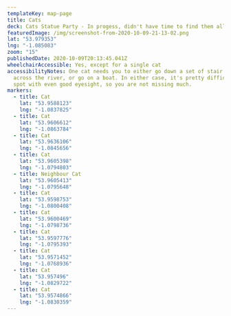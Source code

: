 ```yaml
---
templateKey: map-page
title: Cats
deck: Cats Statue Party - In progess, didn't have time to find them all
featuredImage: /img/screenshot-from-2020-10-09-21-13-02.png
lat: "53.979353"
lng: "-1.085083"
zoom: "15"
publishedDate: 2020-10-09T20:13:45.041Z
wheelchairAccessible: Yes, except for a single cat
accessibilityNotes: One cat needs you to either go down a set of stair to look
  across the river, or go on a boat. In either case, it's pretty difficult to
  spot with even good eyesight, so you are not missing much.
markers:
  - title: Cat
    lat: "53.9588123"
    lng: "-1.0837825"
  - title: Cat
    lat: "53.9606612"
    lng: "-1.0863784"
  - title: Cat
    lat: "53.9636106"
    lng: "-1.0845656"
  - title: Cat
    lat: "53.9605398"
    lng: "-1.0794803"
  - title: Neighbour Cat
    lat: "53.9605413"
    lng: "-1.0795648"
  - title: Cat
    lat: "53.9598753"
    lng: "-1.0800408"
  - title: Cat
    lat: "53.9600469"
    lng: "-1.0798736"
  - title: Cat
    lat: "53.9597776"
    lng: "-1.0795393"
  - title: Cat
    lat: "53.9571452"
    lng: "-1.0768936"
  - title: Cat
    lat: "53.957496"
    lng: "-1.0829722"
  - title: Cat
    lat: "53.9574866"
    lng: "-1.0830359"
---
```

